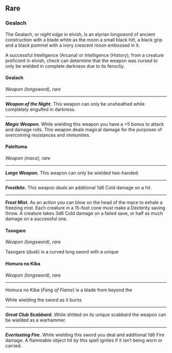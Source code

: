 ## Rare 

### Gealach
The Gealach, or *night edge* in elvish, is an elyrian longsword of ancient construction with a blade white as the moon a small black hilt, a black grip and a black pommel with a ivory crescent moon embossed in it.

A successful Intelligence (Arcana) or Intelligence (History), from a creature proficient in elvish, check can determine that the weapon was cursed to only be wielded in complete darkness due to its ferocity.

#### Gealach 
*Weapon (longsword), rare*
___
***Weapon of the Night.***
This weapon can only be unsheathed while completely engulfed in darkness.
___
***Magic Weapon.***
While wielding this weapon you have a +5 bonus to attack and damage rolls. This weapon deals magical damage for the purposes of overcoming resistances and immunities.



#### Paleltuma
*Weapon (mace), rare*

___
***Large Weapon.*** This weapon can only be wielded two-handed.
___
***Frostbite.*** This weapon deals an additional 1d6 Cold damage on a hit.
___
***Frost Mist.*** As an action you can blow on the head of the mace to exhale a freezing mist. Each creature in a 15-foot cone must make a Dexterity saving throw. A creature takes 3d6 Cold damage on a failed save, or half as much damage on a successful one.


#### Tasogare
*Weapon (longsword), rare*

Tasogare (*dusk*) is a curved long sword with a unique 


#### Homura no Kiba
*Weapon (longsword), rare*
___
Homura no Kiba (*Fang of Flame*) is a blade from beyond the 

While wielding the sword as it burns

___
***Great Club Scabbard.*** While shitted on its unique scabbard the weapon can be wielded as a warhammer.
___
***Everlasting Fire.*** While wielding this sword you deal and additional 1d6 Fire damage. A flammable object hit by this spell ignites if it isn’t being worn or carried.


